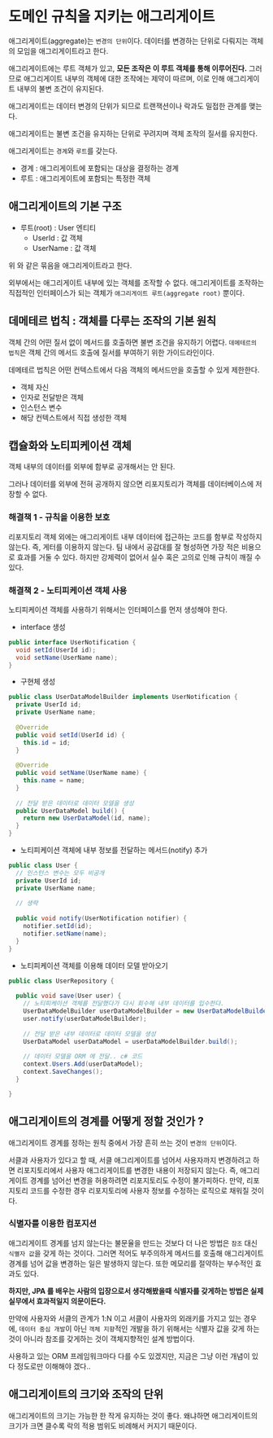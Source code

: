 # 도메인 규칙을 지키는 애그리게이트

애그리게이트(aggregate)는 `변경의 단위`이다. 데이터를 변경하는 단위로 다뤄지는 객체의 모임을 애그리게이트라고 한다.

애그리게이트에는 루트 객체가 있고, __모든 조작은 이 루트 객체를 통해 이루어진다.__ 그러므로 애그리게이트 내부의 객체에 대한 조작에는 제약이 따르며,
이로 인해 애그리게이트 내부의 불변 조건이 유지된다.

애그리게이트는 데이터 변경의 단위가 되므로 트랜잭션이나 락과도 밀접한 관계를 맺는다.

애그리게이트는 불변 조건을 유지하는 단위로 꾸려지며 객체 조작의 질서를 유지한다.

애그리게이트는 `경계`와 `루트`를 갖는다.

- 경계 : 애그리게이트에 포함되는 대상을 결정하는 경계
- 루트 : 애그리게이트에 포함되는 특정한 객체

## 애그리게이트의 기본 구조

- 루트(root) : User 엔티티 
  - UserId : 값 객체
  - UserName : 값 객체

위 와 같은 묶음을 애그리게이트라고 한다.

외부에서는 애그리게이트 내부에 있는 객체를 조작할 수 없다. 애그리게이트를 조작하는 직접적인 인터페이스가 되는 객체가 `애그리게이트 루트(aggregate root)` 뿐이다.

## 데메테르 법칙 : 객체를 다루는 조작의 기본 원칙

객체 간의 어떤 질서 없이 메서드를 호출하면 불변 조건을 유지하기 어렵다. `데메테르의 법칙`은 객체 간의 메서드 호출에 질서를 부여하기 위한 가이드라인이다.

데메테르 법칙은 어떤 컨텍스트에서 다음 객체의 메서드만을 호출할 수 있게 제한한다.

- 객체 자신
- 인자로 전달받은 객체
- 인스턴스 변수
- 해당 컨텍스트에서 직접 생성한 객체

## 캡슐화와 노티피케이션 객체

객체 내부의 데이터를 외부에 함부로 공개해서는 안 된다.

그러나 데이터를 외부에 전혀 공개하지 않으면 리포지토리가 객체를 데이터베이스에 저장할 수 없다.

### 해결책 1 - 규칙을 이용한 보호

리포지토리 객체 외에는 애그리게이트 내부 데이터에 접근하는 코드를 함부로 작성하지 않는다. 즉, 게터를 이용하지 않는다.
팀 내에서 공감대를 잘 형성하면 가장 적은 비용으로 효과를 거둘 수 있다. 하지만 강제력이 없어서 실수 혹은 고의로 인해 규칙이 깨질 수 있다.

### 해결책 2 - 노티피케이션 객체 사용

노티피케이션 객체를 사용하기 위해서는 인터페이스를 먼저 생성해야 한다.

- interface 생성

```java
public interface UserNotification {
  void setId(UserId id);
  void setName(UserName name);
}
```

- 구현체 생성

```java
public class UserDataModelBuilder implements UserNotification {
  private UserId id;
  private UserName name;
  
  @Override
  public void setId(UserId id) {
    this.id = id;
  }
  
  @Override
  public void setName(UserName name) {
    this.name = name;
  }
  
  // 전달 받은 데이터로 데이터 모델을 생성
  public UserDataModel build() {
    return new UserDataModel(id, name);
  }
}
```

- 노티피케이션 객체에 내부 정보를 전달하는 메서드(notify) 추가

```java
public class User {
  // 인스턴스 변수는 모두 비공개
  private UserId id;
  private UserName name;
  
  // 생략
  
  public void notify(UserNotification notifier) {
    notifier.setId(id);
    notifier.setName(name);
  }
}
```

- 노티피케이션 객체를 이용해 데이터 모델 받아오기

```java
public class UserRepository {
  
  public void save(User user) {
    // 노티피케이션 객체를 전달했다가 다시 회수해 내부 데이터를 입수한다.
    UserDataModelBuilder userDataModelBuilder = new UserDataModelBuilder();
    user.notify(userDataModelBuilder);
    
    // 전달 받은 내부 데이터로 데이터 모델을 생성
    UserDataModel userDataModel = userDataModelBuilder.build();
    
    // 데이터 모델을 ORM 에 전달.. c# 코드
    context.Users.Add(userDataModel);
    context.SaveChanges();
  }

}
```

## 애그리게이트의 경계를 어떻게 정할 것인가 ?

애그리게이트 경계를 정하는 원칙 중에서 가장 흔히 쓰는 것이 `변경의 단위`이다.

서클과 사용자가 있다고 할 때, 서클 애그리게이트를 넘어서 사용자까지 변경하려고 하면 리포지토리에서 사용자 애그리게이트를 변경한 내용이 저장되지 않는다. 즉, 애그리게이트 경계를 넘어선
변경을 허용하려면 리포지토리도 수정이 불가피하다. 만약, 리포지토리 코드를 수정한 경우 리포지토리에 사용자 정보를 수정하는 로직으로 채워질 것이다. 

### 식별자를 이용한 컴포지션

애그리게이트 경계를 넘지 않는다는 불문율을 만드는 것보다 더 나은 방법은 `참조` 대신 `식별자 값`을 갖게 하는 것이다. 그러면 적어도 부주의하게 메서드를 호출해 애그리게이트 경계를 넘어 값을 변경하는 일은 발생하지 않는다. 또한 메모리를 절약하는 부수적인 효과도 있다.

__하지만, JPA 를 배우는 사람의 입장으로서 생각해봤을때 식별자를 갖게하는 방법은 실제 실무에서 효과적일지 의문이든다.__

만약에 사용자와 서클의 관계가 1:N 이고 서클이 사용자의 외래키를 가지고 있는 경우에, `데이터 중심 개발`이 아닌 `객체 지향`적인 개발을 하기 위해서는 식별자 값을 갖게 하는것이 아니라
참조를 갖게하는 것이 객체지향적인 설계 방법이다. 

사용하고 있는 ORM 프레임워크마다 다를 수도 있겠지만, 지금은 그냥 이런 개념이 있다 정도로만 이해해야 겠다..

## 애그리게이트의 크기와 조작의 단위

애그리게이트의 크기는 가능한 한 작게 유지하는 것이 좋다. 왜냐하면 애그리게이트의 크기가 크면 클수록 락의 적용 범위도 비례해서 커지기 때문이다.
